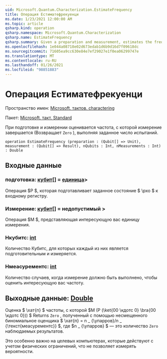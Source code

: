```yaml
---
uid: Microsoft.Quantum.Characterization.EstimateFrequency
title: Операция Естиматефрекуенци
ms.date: 1/23/2021 12:00:00 AM
ms.topic: article
qsharp.kind: operation
qsharp.namespace: Microsoft.Quantum.Characterization
qsharp.name: EstimateFrequency
qsharp.summary: Given a preparation and measurement, estimates the frequency with which that measurement succeeds (returns `Zero`) by performing a given number of trials.
ms.openlocfilehash: 1e044a08718e02d673edab1d6b9d16d7f09618dc
ms.sourcegitcommit: 71605ea9cc630e84e7ef29027e1f0ea06299747e
ms.translationtype: MT
ms.contentlocale: ru-RU
ms.lasthandoff: 01/26/2021
ms.locfileid: "98851883"
---
```

# <a name="estimatefrequency-operation"></a>Операция Естиматефрекуенци

Пространство имен: [Microsoft. тактов. charactering](xref:Microsoft.Quantum.Characterization)

Пакет: [Microsoft. такт. Standard](https://nuget.org/packages/Microsoft.Quantum.Standard)


При подготовке и измерении оценивается частота, с которой измерение завершается (Возвращает `Zero` ), выполняя заданное число испытаний.

```qsharp
operation EstimateFrequency (preparation : (Qubit[] => Unit), measurement : (Qubit[] => Result), nQubits : Int, nMeasurements : Int) : Double
```


## <a name="input"></a>Входные данные

### <a name="preparation--qubit--unit"></a>подготовка: [кубит](xref:microsoft.quantum.lang-ref.qubit)[] = [единица](xref:microsoft.quantum.lang-ref.unit)> 

Операция $P $, которая подготавливает заданное состояние $ \рхо $ к входному регистру.


### <a name="measurement--qubit--__invalidresult__"></a>Измерение: [кубит](xref:microsoft.quantum.lang-ref.qubit)[] = __недопустимый <Result>__> 

Операция $M $, представляющая интересующую вас единицу измерения.


### <a name="nqubits--int"></a>Нкубитс: [int](xref:microsoft.quantum.lang-ref.int)

Количество Кубитс, для которых каждый из них является подготовительным и измеряется.


### <a name="nmeasurements--int"></a>Нмеасурементс: [int](xref:microsoft.quantum.lang-ref.int)

Количество случаев, когда измерение должно быть выполнено, чтобы оценить интересующую вас частоту.



## <a name="output--double"></a>Выходные данные: [Double](xref:microsoft.quantum.lang-ref.double)

Оценка $ \хат{п} $ частоты, с которой $M (P (\ket{00 \кдотс 0} \bra{00 \кдотс 0})) $ Returns `Zero` , полученный с помощью несмещенного биномиальное оценщика $ \хат{п} = n \_ {\упарров}/n \_ {\текст{меасурементс}} $, где $n \_ {\упарров} $ — это количество `Zero` наблюдаемых результатов.

Это особенно важно на целевых компьютерах, которые действуют с учетом физических ограничений, что не позволяет измерять вероятности.